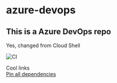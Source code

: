 # azure-devops

## This is a Azure DevOps repo

Yes, changed from Cloud Shell

![CI](https://github.com/llrocha/azure-devops/workflows/CI/badge.svg)

Cool links<br>
[Pin all dependencies](https://www.promptworks.com/blog/pin-all-dependencies/)
[](https://www.promptworks.com/blog/pin-all-dependencies/)


